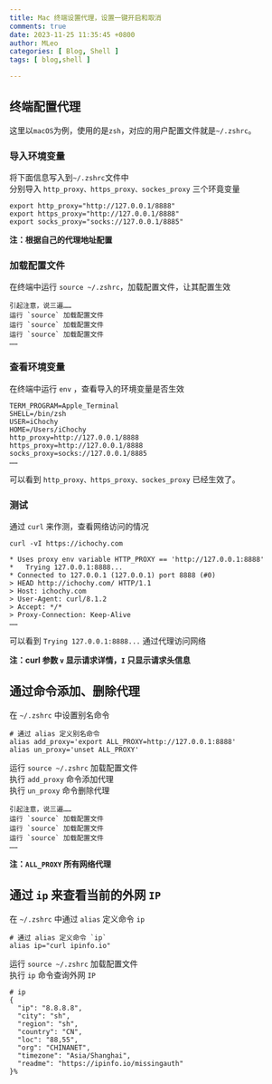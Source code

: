 ```yaml
---
title: Mac 终端设置代理，设置一键开启和取消
comments: true
date: 2023-11-25 11:35:45 +0800
author: MLeo
categories: [ Blog, Shell ]
tags: [ blog,shell ]

---
```


## 终端配置代理
这里以`macOS`为例，使用的是`zsh`，对应的用户配置文件就是`~/.zshrc`。  
### 导入环境变量  
将下面信息写入到`~/.zshrc`文件中  
分别导入 `http_proxy、https_proxy、sockes_proxy` 三个环竟变量
```shell
export http_proxy="http://127.0.0.1/8888"
export https_proxy="http://127.0.0.1/8888"
export socks_proxy="socks://127.0.0.1/8885"
```
**注：根据自己的代理地址配置**

### 加载配置文件
在终端中运行 `source ~/.zshrc`，加载配置文件，让其配置生效  

```
引起注意，说三遍……
运行 `source` 加载配置文件  
运行 `source` 加载配置文件  
运行 `source` 加载配置文件  
……
```

### 查看环境变量
在终端中运行 `env` ，查看导入的环境变量是否生效 
```shell
TERM_PROGRAM=Apple_Terminal
SHELL=/bin/zsh
USER=iChochy
HOME=/Users/iChochy
http_proxy=http://127.0.0.1/8888
https_proxy=http://127.0.0.1/8888
socks_proxy=socks://127.0.0.1/8885
……
```
可以看到 `http_proxy、https_proxy、sockes_proxy` 已经生效了。

### 测试
通过 `curl` 来作测，查看网络访问的情况
```shell
curl -vI https://ichochy.com
```
```shell
* Uses proxy env variable HTTP_PROXY == 'http://127.0.0.1:8888'
*   Trying 127.0.0.1:8888...
* Connected to 127.0.0.1 (127.0.0.1) port 8888 (#0)
> HEAD http://ichochy.com/ HTTP/1.1
> Host: ichochy.com
> User-Agent: curl/8.1.2
> Accept: */*
> Proxy-Connection: Keep-Alive
……
```
可以看到 `Trying 127.0.0.1:8888...` 通过代理访问网络

**注：curl 参数 `v` 显示请求详情，`I` 只显示请求头信息**

## 通过命令添加、删除代理
在 `~/.zshrc` 中设置别名命令
```shell
# 通过 alias 定义别名命令
alias add_proxy='export ALL_PROXY=http://127.0.0.1:8888'
alias un_proxy='unset ALL_PROXY'
```
运行 `source ~/.zshrc` 加载配置文件  
执行 `add_proxy` 命令添加代理  
执行 `un_proxy` 命令删除代理  

```
引起注意，说三遍……
运行 `source` 加载配置文件  
运行 `source` 加载配置文件  
运行 `source` 加载配置文件  
……
```
**注：`ALL_PROXY` 所有网络代理**

## 通过 `ip` 来查看当前的外网 `IP`
在 `~/.zshrc` 中通过 `alias` 定义命令 `ip`
```shell
# 通过 alias 定义命令 `ip`
alias ip="curl ipinfo.io"
```
运行 `source ~/.zshrc` 加载配置文件  
执行 `ip` 命令查询外网 `IP`

```shell
# ip
{
  "ip": "8.8.8.8",
  "city": "sh",
  "region": "sh",
  "country": "CN",
  "loc": "88,55",
  "org": "CHINANET",
  "timezone": "Asia/Shanghai",
  "readme": "https://ipinfo.io/missingauth"
}% 
```



